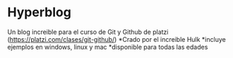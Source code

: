# Hyperblog
Un blog increible para el curso de Git y Github de platzi (https://platzi.com/clases/git-github/)
*Crado por el increible Hulk
*incluye ejemplos en windows, linux y mac
*disponible para todas las edades


